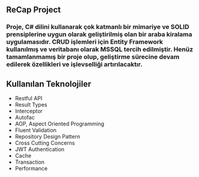 ## ReCap Project
### Proje, C# dilini kullanarak çok katmanlı bir mimariye ve SOLID prensiplerine uygun olarak geliştirilmiş olan bir araba kiralama uygulamasıdır. CRUD işlemleri için Entity Framework kullanılmış ve veritabanı olarak MSSQL tercih edilmiştir. Henüz tamamlanmamış bir proje olup, geliştirme sürecine devam edilerek özellikleri ve işlevselliği artırılacaktır.
## Kullanılan Teknolojiler
* Restful API
* Result Types
* Interceptor
* Autofac
* AOP, Aspect Oriented Programming
* Fluent Validation
* Repository Design Pattern
* Cross Cutting Concerns
* JWT Authentication
* Cache
* Transaction
* Performance